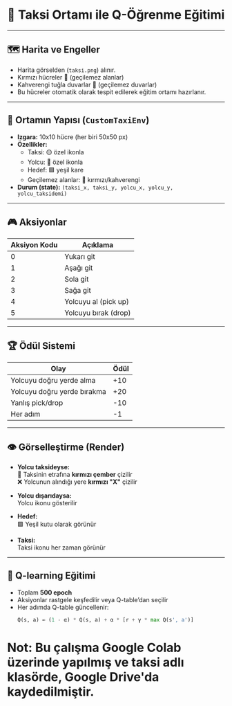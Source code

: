 # 🚕 Taksi Ortamı ile Q-Öğrenme Eğitimi
---

## 🗺️ Harita ve Engeller
- Harita görselden (`taksi.png`) alınır.
- Kırmızı hücreler 🚫 (geçilemez alanlar)
- Kahverengi tuğla duvarlar 🧱 (geçilemez duvarlar)
- Bu hücreler otomatik olarak tespit edilerek eğitim ortamı hazırlanır.

---

## 🧩 Ortamın Yapısı (`CustomTaxiEnv`)
- **Izgara:** 10x10 hücre (her biri 50x50 px)
- **Özellikler:**
  - Taksi: 🟡 özel ikonla
  - Yolcu: 🧍 özel ikonla
  - Hedef: 🟩 yeşil kare
  - Geçilemez alanlar: 🔴 kırmızı/kahverengi
- **Durum (state):**
  `(taksi_x, taksi_y, yolcu_x, yolcu_y, yolcu_taksidemi)`

---

## 🎮 Aksiyonlar
| Aksiyon Kodu | Açıklama              |
|--------------|-----------------------|
| 0            | Yukarı git            |
| 1            | Aşağı git             |
| 2            | Sola git              |
| 3            | Sağa git              |
| 4            | Yolcuyu al (pick up)  |
| 5            | Yolcuyu bırak (drop)  |

---

## 🏆 Ödül Sistemi
| Olay                          | Ödül   |
|-------------------------------|--------|
| Yolcuyu doğru yerde alma      | +10    |
| Yolcuyu doğru yerde bırakma   | +20    |
| Yanlış pick/drop              | -10    |
| Her adım                      | -1     |

---

## 👁️ Görselleştirme (Render)
- **Yolcu taksideyse:**  
  🔴 Taksinin etrafına **kırmızı çember** çizilir  
  ❌ Yolcunun alındığı yere **kırmızı "X"** çizilir

- **Yolcu dışarıdaysa:**  
  Yolcu ikonu gösterilir

- **Hedef:**  
  🟩 Yeşil kutu olarak görünür

- **Taksi:**  
  Taksi ikonu her zaman görünür

---

## 🤖 Q-learning Eğitimi
- Toplam **500 epoch**
- Aksiyonlar rastgele keşfedilir veya Q-table’dan seçilir
- Her adımda Q-table güncellenir:
  ```python
  Q(s, a) ← (1 - α) * Q(s, a) + α * [r + γ * max Q(s', a')]

# Not: Bu çalışma Google Colab üzerinde yapılmış ve taksi adlı klasörde, Google Drive'da kaydedilmiştir.







